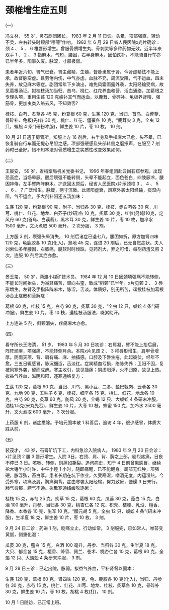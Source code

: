 # 颈椎增生症五则

(一)

冯文林， 55 岁，灵石剧团团长， 1983 年 2 月 11 日诊。头晕，项部强直，转动不灵，左右转头时颈部“嚓嚓”作响。 1982 年 6 月 29 日省人民医院x光片确诊：颈 4 、 5 、 6 椎唇形增生。曾服骨质增生丸、骨刺灵等多种药物无效。近半年来双手 1 、 2 、 3 指麻木，气短，腰困，右半身麻木，因怕跌扑，不能骑自行车亦已半年多，阳事久废。脉涩，寸部极弱。

患者年近六旬，肾气已衰。肾主藏精、生髓，督脉隶属于肾。今肾虚精怯不能上承，故督脉空虚。且劳倦内伤，中气亦虚。血脉不充，周流受阻，气不运血，四末失养，故见麻木等症。剧团常年下乡演出，难免风霜雨露外袭，太阳经输受病，故见葛根汤证。拟桂枝汤加当归、首乌、桃仁、红花养血和营，活血通络，加葛根之专理头项，重用生芪 120 克峻补其气而运血，以鹿茸、骨碎补、龟板养肾精、强筋骨，更加虫类入络去风，不知效否?

桂枝、白芍、炙草各 45 克，粉葛根 60 克，生芪 120 克，当归、首乌、白蒺藜、骨碎补、龟板(先)各 30 克，桃仁、红花、僵蚕各 10 克，“鹿茸尖 3 克，全虫 12 只，蜈蚣 4 条”(研粉冲服)，鲜生姜 10 片，枣 10 枚， 10 剂。

10 月 21 日遇于房管所，知服上方 16 剂后，右半身及手指麻木已愈，头不晕，已恢复骑自行车而无提心吊胆之感。项部强硬感及头部转侧之磨擦声，在服至 7 剂药时已全好。惜不知本法对骨质增生之实质性改变效果如何。

(二)

王宸安， 59 岁，省档案局机关党委书记， 1996 年春组团赴云岗石窟参观，出现恐高症，当场晕厥。醒后项强不能转侧，头晕不能起立，面色苍白，四肢厥冷，腰困神倦，左手臂阵阵麻木。护送回太原后，经省人民医院x片示颈椎 3 、 4 、 5 、 6 、 7 广泛增生。脉缓，两寸沉微。此肾阳虚衰，风寒外袭太阳经输，痰湿内阻，气不运血，予大剂补阳还五汤加味：

生芪 120 克，粉葛根 90 克，附子、当归各 30 克，桂枝、赤白芍各 30 克，川芎、桃仁、红花、地龙、白芥子(炒研)各 10 克，炙草 30 克，红参(另炖)10克，定风丹 60 克(首乌、白蒺藜)，黑木耳 30 克，鲜生姜 10 片，枣 10 枚，加冷水 1500 毫升，文火煮取 500 毫升， 2 次分服， 3 剂。

上方服 3 剂，项强头晕消失， 10 剂后诸症已退七八。腰困如折，原方加肾四味 120 克，龟鹿胶各 10 克(化入)，熟地 45 克，连进 20 剂后，已无自觉症状。夫人刘索仙多年腰困，右膝痛，腿软时时倾跌。见药剂大，弃之可惜，每剂药渣又煎 2 次，连服 10 剂后其症亦愈。

(三)

景玉玺， 50 岁，两渡小煤矿技术员。 1984 年 12 月 10 日因颈项强痛不能转侧，不能长时间抬头，为减轻痛苦，颈向右歪，致成“斜颈”已半年。x片见颈 2 、 3 唇形增生。左臂及手指阵阵麻木，脉涩，舌淡。体质好，别无所苦，迳投桂枝加葛根汤合止痉散和营解痉：

葛根 60 克，桂枝 15 克，白芍 90 克，炙草 30 克，“全虫 12 只，蜈蚣 4 条”(研冲服)，鲜生姜 10 片，枣 10 枝，遵桂枝汤服法，啜粥助汗。

上方连进 5 剂，斜颈消失，疼痛麻木亦愈。

(四)

看守所长王海清， 51 岁， 1983 年 5 月 30 日初诊：右肩凝，臂不能上抬后展，阵阵顽麻，项强痛、不能转侧月余。本院x片见颈 2 、 3 椎唇形增生，肩甲骨增厚。阴雨天项、背、肩有痛、麻、抽搐感。口腔及下唇生疮，此起彼伏，经年不愈。三五日辄感冒，脉沉细涩，舌淡红。症属精血亏损，络脉失养；卫阳不固，复被风寒外袭，留而成痹。寒主收引，故见搐痛；阴虚阳浮，火不归原，故见上热。拟益气养血，滋阴和阳，逐寒通络复方：

生芪 120 克，葛根 90 克，当归、川乌、黑小豆、二冬、盐巴戟肉、云苓各 30 克，九地 90 克，五味子 6 克，桂枝、细辛各 15 克，桃仁、红花、地龙各 10 克，白芍 90 克，炙草 60 克，防风 20 克，全蝎 12 只、大蜈蚣 4 条研末冲服，油桂1.5克(米丸先吞)，鲜生姜 10 片，大枣 10 枝，蜂蜜 150 克，加冷水 2500 毫升，文火煮取 600 毫升， 3 次分服。

上药服 6 剂，诸症悉除。予培元固本散 1 料善后，追访 4 年，很少感冒，体质大胜从前。

(五)

裴茂才， 43 岁，石膏矿坑下工，内科急诊入院病人。 1983 年 9 月 20 日会诊：x片见颈 2 腰 3 唇形增生。入院 3日，右颈、肩、背、胸之上部，剧烈疼痛，日夜不停已 3 日。咳嗽、转侧，则痛如撕裂。追询病史，知于 4 日前曾患感冒，继续抡大锤半小时许，中午小睡 1 小时，随即痛醒，已不能翻身。局部无红肿，项强硬，脉浮弦，苔白厚。患者长期在坑下作业，久受寒湿，嗜酒无度，内蕴湿热。今受外寒，项痛及肩，胸痛彻背。症由寒袭太阳经输，努力致瘀，便燥 3 日未行，肺气贲郁，腑气不通。拟散寒通络缓攻逐瘀：

桂枝 15 克，赤芍 25 克，炙草 15 克，葛根 60 克，瓜蒌 30 克，薤白 15 克，白酒 100 毫升，丹参、当归各 30 克，桃杏仁各 12 克，枳壳、桔梗、乳没、檀香、降香、本香各 10 克，生军 10 克，“醋元胡 5 克，全虫 12 只，蜈蚣 4 条”(研末冲服)，生半夏 18 克，鲜生姜 10 片，枣 10 枚， 3 剂。

9 月 24 日二诊：药进 1 剂，剧痛立止，行动如常。 3 剂服完，已如常人。唯苔变黄腻，侧重化湿：

瓜蒌 30 克，薤白 15 克，白酒 100 毫升，丹参、当归各 30 克，生半夏 18 克，大贝、郁金各 15 克，檀香、降香、佩兰、苍术、桃杏仁各 10 克，葛根 60 克，全蝎 12 只、大蜈蚣 4 条研末冲服， 3 剂。

9 月 28 日三诊：已定出院，脉弱。拟益气养血，平补肾督以固本：

生芪 120 克，葛根 60 克，肾四味 120 克，龟、鹿胶各 10 克(化入)，当归、丹参各 30 克，赤芍 15 克，桃仁、红花、川芎、地龙、桂枝、炙草各 10 克，骨碎补 30 克，鲜生姜 10 片，枣 10 枚，胡桃 4 枚(打)， 10 剂。

10 月 1 日随访，已正常上班。